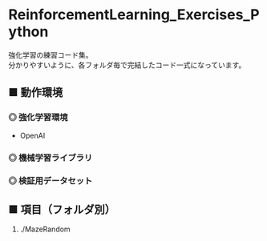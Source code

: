 # ReinforcementLearning_Exercises_Python
強化学習の練習コード集。<br>
分かりやすいように、各フォルダ毎で完結したコード一式になっています。<br>

## ■ 動作環境

### ◎ 強化学習環境

- OpenAI

### ◎ 機械学習ライブラリ
<!--
https://www.tensorflow.org </br>

> GitHub : 
>> https://github.com/tensorflow/tensorflow </br>

> チートシート： </br>
>> https://github.com/louishenrifranc/Tensorflow-Cheatsheet </br>

> API 集 : </br>
>> https://www.tensorflow.org/api_docs/python/ </br>

> TensorBorad : </br>
https://deepage.net/tensorflow/2017/04/25/tensorboard.html </br>
http://tensorflow.classcat.com/2016/02/13/tensorflow-how-tos-graph-visualization/</br>

> ニューラルネットワーク :</br>
>> OverView :</br>
https://www.tensorflow.org/versions/r0.12/api_docs/python/nn/</br>
-->

### ◎ 検証用データセット


## ■ 項目（フォルダ別）

1. ./MazeRandom
